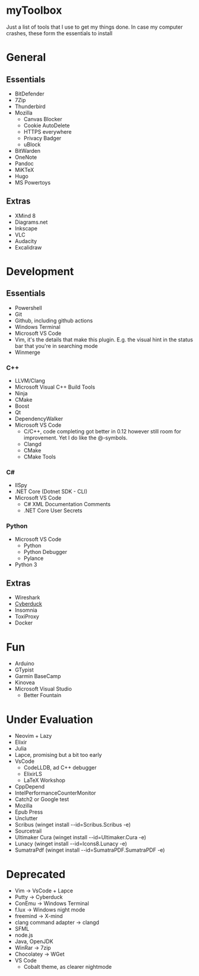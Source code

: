 # myToolbox
Just a list of tools that I use to get my things done.
In case my computer crashes, these form the essentials to install

# General
## Essentials
* BitDefender
* 7Zip
* Thunderbird
* Mozilla
  * Canvas Blocker
  * Cookie AutoDelete
  * HTTPS everywhere
  * Privacy Badger
  * uBlock
* BitWarden
* OneNote
* Pandoc
* MiKTeX
* Hugo
* MS Powertoys

## Extras
* XMind 8
* Diagrams.net
* Inkscape
* VLC
* Audacity
* Excalidraw

# Development
## Essentials
* Powershell
* Git
* Github, including github actions
* Windows Terminal
* Microsoft VS Code
 * Vim, it's the details that make this plugin. E.g. the visual hint in the status bar that you're in searching mode
* Winmerge

### C++ 
* LLVM/Clang
* Microsoft Visual C++ Build Tools
* Ninja
* CMake
* Boost
* Qt
* DependencyWalker
* Microsoft VS Code
  * C/C++, code completing got better in 0.12 however still room for improvement. Yet I do like the @-symbols.
  * Clangd
  * CMake 
  * CMake Tools

### C#
* IlSpy
* .NET Core (Dotnet SDK - CLI)
* Microsoft VS Code
  * C# XML Documentation Comments
  * .NET Core User Secrets


### Python
* Microsoft VS Code
  * Python
  * Python Debugger
  * Pylance
* Python 3

## Extras
* Wireshark
* [Cyberduck](https://cyberduck.io)
* Insomnia
* ToxiProxy
* Docker

# Fun
* Arduino
* GTypist
* Garmin BaseCamp
* Kinovea
* Microsoft Visual Studio
  * Better Fountain


# Under Evaluation
* Neovim + Lazy
* Elixir
* Julia 
* Lapce, promising but a bit too early
* VsCode
  * CodeLLDB, ad C++ debugger
  * ElixirLS
  * LaTeX Workshop
* CppDepend
* IntelPerformanceCounterMonitor
* Catch2 or Google test
* Mozilla
 * Epub Press
 * Unclutter
* Scribus (winget install --id=Scribus.Scribus  -e)
* Sourcetrail
* Ultimaker Cura (winget install --id=Ultimaker.Cura  -e)
* Lunacy (winget install --id=Icons8.Lunacy  -e)
* SumatraPdf (winget install --id=SumatraPDF.SumatraPDF  -e)

# Deprecated
* Vim -> VsCode + Lapce
* Putty -> Cyberduck
* ConEmu -> Windows Terminal
* f.lux -> Windows night mode
* freemind -> X-mind
* clang command adapter -> clangd
* SFML
* node.js
* Java, OpenJDK 
* WinRar -> 7zip
* Chocolatey -> WGet
* VS Code
  * Cobalt theme, as clearer nightmode